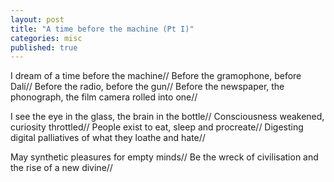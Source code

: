 ```yaml
---
layout: post
title: "A time before the machine (Pt I)"
categories: misc
published: true
---
```


I dream of a time before the machine//
Before the gramophone, before Dalí//
Before the radio, before the gun//
Before the newspaper, the phonograph, the film camera rolled into one//

I see the eye in the glass, the brain in the bottle//
Consciousness weakened, curiosity throttled//
People exist to eat, sleep and procreate//
Digesting digital palliatives of what they loathe and hate//

May synthetic pleasures for empty minds//
Be the wreck of civilisation and the rise of a new divine//